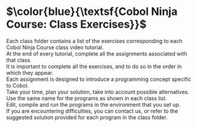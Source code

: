 # $\color{blue}{\textsf{Cobol Ninja Course: Class Exercises}}$

Each class folder contains a list of the exercises corresponding to each Cobol Ninja Course class video tutorial.<br>
At the end of every tutorial, complete all the assignments associated with that class.<br>
It is important to complete all the exercises, and to do so in the order in which they appear.<br>
Each assignment is designed to introduce a programming concept specific to Cobol.<br>
Take your time, plan your solution, take into account possible alternatives.<br>
Use the same name for the programs as shown in each class list.<br>
Edit, compile and run the programs in the environment that you set up.<br>
If you are encountering difficulties, you can contact us, or refer to the suggested solution provided for each program in the class folder.<br>
